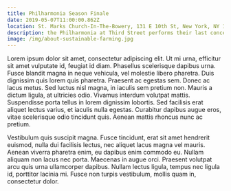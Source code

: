 ```yaml
---
title: Philharmonia Season Finale
date: 2019-05-07T11:00:00.862Z
location: St. Marks Church-In-The-Bowery, 131 E 10th St, New York, NY 10003, USA
description: the Philharmonia at Third Street performs their last concert of the year, with Mendelssohn and Schubert
image: /img/about-sustainable-farming.jpg
---
```

Lorem ipsum dolor sit amet, consectetur adipiscing elit. Ut mi urna, efficitur sit amet vulputate id, feugiat id diam. Phasellus scelerisque dapibus urna. Fusce blandit magna in neque vehicula, vel molestie libero pharetra. Duis dignissim quis lorem quis pharetra. Praesent ac egestas sem. Donec ac lacus metus. Sed luctus nisl magna, in iaculis sem pretium non. Mauris a dictum ligula, at ultricies odio. Vivamus interdum volutpat mattis. Suspendisse porta tellus in lorem dignissim lobortis. Sed facilisis erat aliquet lectus varius, et iaculis nulla egestas. Curabitur dapibus augue eros, vitae scelerisque odio tincidunt quis. Aenean mattis rhoncus nunc ac pretium.



Vestibulum quis suscipit magna. Fusce tincidunt, erat sit amet hendrerit euismod, nulla dui facilisis lectus, nec aliquet lacus magna vel mauris. Aenean viverra pharetra enim, eu dapibus enim commodo eu. Nullam aliquam non lacus nec porta. Maecenas in augue orci. Praesent volutpat arcu quis urna ullamcorper dapibus. Nullam lectus ligula, tempus nec ligula id, porttitor lacinia mi. Fusce non turpis vestibulum, mollis quam in, consectetur dolor.
